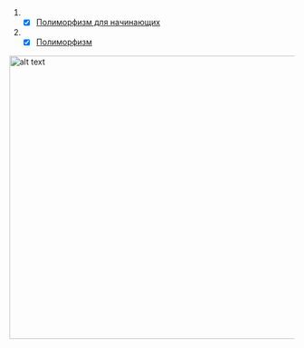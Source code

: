  ## 
 
 1. - [x] [Полиморфизм для начинающих](https://habr.com/ru/post/37576/)
 2. - [x] [Полиморфизм](https://www.hackingwithswift.com/read/0/20/polymorphism-and-typecasting)

<img src="https://cakeinpanic.medium.com/инкапсуляция-полиморфизм-наследование-166591e5928e" alt="alt text" width="750" height="500">
